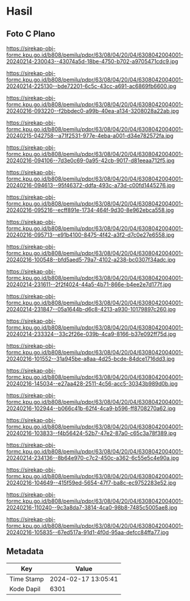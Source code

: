 # Hasil

## Foto C Plano

https://sirekap-obj-formc.kpu.go.id/b808/pemilu/pdpr/63/08/04/20/04/6308042004001-20240214-230043--43074a5d-18be-4750-b702-a9705471cdc9.jpg

https://sirekap-obj-formc.kpu.go.id/b808/pemilu/pdpr/63/08/04/20/04/6308042004001-20240214-225130--bde72201-6c5c-43cc-a691-ac6869fb6600.jpg

https://sirekap-obj-formc.kpu.go.id/b808/pemilu/pdpr/63/08/04/20/04/6308042004001-20240216-093220--f2bbdec0-a99b-40ea-a134-3208028a22ab.jpg

https://sirekap-obj-formc.kpu.go.id/b808/pemilu/pdpr/63/08/04/20/04/6308042004001-20240215-042758--a71f2531-977e-4eba-a001-d34e782572fa.jpg

https://sirekap-obj-formc.kpu.go.id/b808/pemilu/pdpr/63/08/04/20/04/6308042004001-20240216-094106--7d3e0c69-0a95-42cb-9017-d81eeaa712f5.jpg

https://sirekap-obj-formc.kpu.go.id/b808/pemilu/pdpr/63/08/04/20/04/6308042004001-20240216-094613--95f46372-ddfa-493c-a73d-c00fd1445276.jpg

https://sirekap-obj-formc.kpu.go.id/b808/pemilu/pdpr/63/08/04/20/04/6308042004001-20240216-095216--ecff891e-1734-464f-9d30-8e962ebca558.jpg

https://sirekap-obj-formc.kpu.go.id/b808/pemilu/pdpr/63/08/04/20/04/6308042004001-20240216-095713--e91b4100-8475-4f42-a3f2-d7c0e27e6558.jpg

https://sirekap-obj-formc.kpu.go.id/b808/pemilu/pdpr/63/08/04/20/04/6308042004001-20240216-100548--bfd5aed5-79a7-4102-a238-bc0307f34adc.jpg

https://sirekap-obj-formc.kpu.go.id/b808/pemilu/pdpr/63/08/04/20/04/6308042004001-20240214-231611--2f2f4024-44a5-4b71-866e-b4ee2e7d177f.jpg

https://sirekap-obj-formc.kpu.go.id/b808/pemilu/pdpr/63/08/04/20/04/6308042004001-20240214-231847--05a1644b-d6c8-4213-a930-10179897c260.jpg

https://sirekap-obj-formc.kpu.go.id/b808/pemilu/pdpr/63/08/04/20/04/6308042004001-20240214-233324--33c2f26e-039b-4ca9-8166-b37e092ff75d.jpg

https://sirekap-obj-formc.kpu.go.id/b808/pemilu/pdpr/63/08/04/20/04/6308042004001-20240216-101552--31a945be-a8aa-4d25-bcde-84dce1716dd3.jpg

https://sirekap-obj-formc.kpu.go.id/b808/pemilu/pdpr/63/08/04/20/04/6308042004001-20240216-145034--e27aa428-2511-4c56-acc5-30343b989d0b.jpg

https://sirekap-obj-formc.kpu.go.id/b808/pemilu/pdpr/63/08/04/20/04/6308042004001-20240216-102944--b066c41b-62f4-4ca9-b596-ff8708270a62.jpg

https://sirekap-obj-formc.kpu.go.id/b808/pemilu/pdpr/63/08/04/20/04/6308042004001-20240216-103833--f4b56424-52b7-47e2-87a0-c65c3a78f389.jpg

https://sirekap-obj-formc.kpu.go.id/b808/pemilu/pdpr/63/08/04/20/04/6308042004001-20240214-234136--8b64e970-c7c2-450c-a362-6c55e5c4e90a.jpg

https://sirekap-obj-formc.kpu.go.id/b808/pemilu/pdpr/63/08/04/20/04/6308042004001-20240216-104649--415f59ed-5654-47f7-ba8c-ec9752283e52.jpg

https://sirekap-obj-formc.kpu.go.id/b808/pemilu/pdpr/63/08/04/20/04/6308042004001-20240216-110240--9c3a8da7-3814-4ca0-98b8-7485c5005ae8.jpg

https://sirekap-obj-formc.kpu.go.id/b808/pemilu/pdpr/63/08/04/20/04/6308042004001-20240216-105835--67ed517a-91d1-4f0d-95aa-defcc84ffa77.jpg


## Metadata

| Key        | Value               |
| ---------- | ------------------- |
| Time Stamp | 2024-02-17 13:05:41 |
| Kode Dapil | 6301                |



